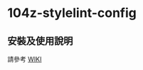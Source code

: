 # 104z-stylelint-config

## 安裝及使用說明
請參考 [WIKI](https://github.com/104corp/104z-stylelint-config/wiki)